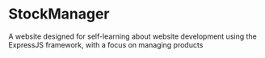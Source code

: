 # StockManager
A website designed for self-learning about website development using the ExpressJS framework, with a focus on managing products
